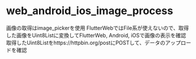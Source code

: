 # web_android_ios_image_process

画像の取得はimage_pickerを使用
FlutterWebではFile系が使えないので、取得した画像をUint8Listに変換してFlutterWeb, Android, iOSで画像の表示を確認
取得したUint8Listをhttps://httpbin.org/postにPOSTして、データのアップロードを確認
